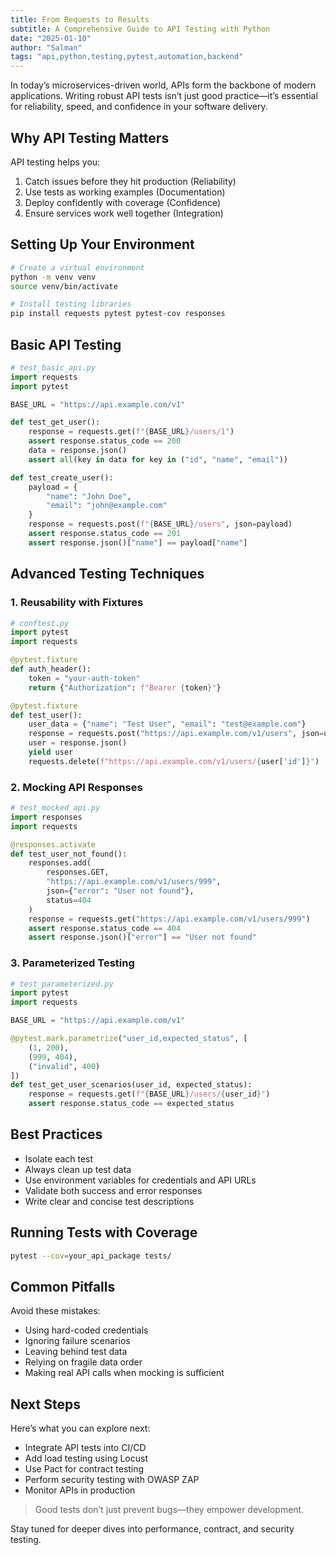 ```yaml
---
title: From Requests to Results
subtitle: A Comprehensive Guide to API Testing with Python
date: "2025-01-10"
author: "Salman"
tags: "api,python,testing,pytest,automation,backend"
---
```



In today’s microservices-driven world, APIs form the backbone of modern applications. Writing robust API tests isn’t just good practice—it’s essential for reliability, speed, and confidence in your software delivery.



## Why API Testing Matters

API testing helps you:

1. Catch issues before they hit production (Reliability)  
2. Use tests as working examples (Documentation)  
3. Deploy confidently with coverage (Confidence)  
4. Ensure services work well together (Integration)



## Setting Up Your Environment

```bash
# Create a virtual environment
python -m venv venv
source venv/bin/activate

# Install testing libraries
pip install requests pytest pytest-cov responses
```



## Basic API Testing

```python
# test_basic_api.py
import requests
import pytest

BASE_URL = "https://api.example.com/v1"

def test_get_user():
    response = requests.get(f"{BASE_URL}/users/1")
    assert response.status_code == 200
    data = response.json()
    assert all(key in data for key in ("id", "name", "email"))

def test_create_user():
    payload = {
        "name": "John Doe",
        "email": "john@example.com"
    }
    response = requests.post(f"{BASE_URL}/users", json=payload)
    assert response.status_code == 201
    assert response.json()["name"] == payload["name"]
```



## Advanced Testing Techniques

### 1. Reusability with Fixtures

```python
# conftest.py
import pytest
import requests

@pytest.fixture
def auth_header():
    token = "your-auth-token"
    return {"Authorization": f"Bearer {token}"}

@pytest.fixture
def test_user():
    user_data = {"name": "Test User", "email": "test@example.com"}
    response = requests.post("https://api.example.com/v1/users", json=user_data)
    user = response.json()
    yield user
    requests.delete(f"https://api.example.com/v1/users/{user['id']}")
```

### 2. Mocking API Responses

```python
# test_mocked_api.py
import responses
import requests

@responses.activate
def test_user_not_found():
    responses.add(
        responses.GET,
        "https://api.example.com/v1/users/999",
        json={"error": "User not found"},
        status=404
    )
    response = requests.get("https://api.example.com/v1/users/999")
    assert response.status_code == 404
    assert response.json()["error"] == "User not found"
```

### 3. Parameterized Testing

```python
# test_parameterized.py
import pytest
import requests

BASE_URL = "https://api.example.com/v1"

@pytest.mark.parametrize("user_id,expected_status", [
    (1, 200),
    (999, 404),
    ("invalid", 400)
])
def test_get_user_scenarios(user_id, expected_status):
    response = requests.get(f"{BASE_URL}/users/{user_id}")
    assert response.status_code == expected_status
```


## Best Practices

- Isolate each test
- Always clean up test data
- Use environment variables for credentials and API URLs
- Validate both success and error responses
- Write clear and concise test descriptions


## Running Tests with Coverage

```bash
pytest --cov=your_api_package tests/
```



## Common Pitfalls

Avoid these mistakes:

- Using hard-coded credentials  
- Ignoring failure scenarios  
- Leaving behind test data  
- Relying on fragile data order  
- Making real API calls when mocking is sufficient



## Next Steps

Here’s what you can explore next:

- Integrate API tests into CI/CD  
- Add load testing using Locust  
- Use Pact for contract testing  
- Perform security testing with OWASP ZAP  
- Monitor APIs in production


> Good tests don’t just prevent bugs—they empower development.

Stay tuned for deeper dives into performance, contract, and security testing.
